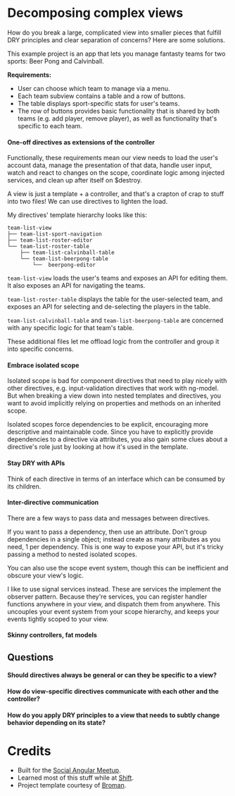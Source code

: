 # Decomposing complex views

How do you break a large, complicated view into smaller pieces that fulfill DRY principles and clear separation of concerns? Here are some solutions.

This example project is an app that lets you manage fantasty teams for two sports: Beer Pong and Calvinball.

**Requirements:**

- User can choose which team to manage via a menu.
- Each team subview contains a table and a row of buttons. 
- The table displays sport-specific stats for user's teams.
- The row of buttons provides basic functionality that is shared by both teams (e.g. add player, remove player), as well as functionality that's specific to each team.

#### One-off directives as extensions of the controller

Functionally, these requirements mean our view needs to load the user's account data, manage the presentation of that data, handle user input, watch and react to changes on the scope, coordinate logic among injected services, and clean up after itself on $destroy.

A view is just a template + a controller, and that's a crapton of crap to stuff into two files! We can use directives to lighten the load.

My directives' template hierarchy looks like this:

```
team-list-view
├── team-list-sport-navigation
├── team-list-roster-editor
└── team-list-roster-table
    ├── team-list-calvinball-table
    └── team-list-beerpong-table
        └──  beerpong-editor
```

`team-list-view` loads the user's teams and exposes an API for editing them. It also exposes an API for navigating the teams.

`team-list-roster-table` displays the table for the user-selected team, and exposes an API for selecting and de-selecting the players in the table.

`team-list-calvinball-table` and `team-list-beerpong-table` are concerned with any specific logic for that team's table.

These additional files let me offload logic from the controller and group it into specific concerns.

#### Embrace isolated scope

Isolated scope is bad for component directives that need to play nicely with other directives, e.g. input-validation directives that work with ng-model.  But when breaking a view down into nested templates and directives, you want to avoid implicitly relying on properties and methods on an inherited scope.

Isolated scopes force dependencies to be explicit, encouraging more descriptive and maintainable code.  Since you have to explicitly provide dependencies to a directive via attributes, you also gain some clues about a directive's role just by looking at how it's used in the template.

#### Stay DRY with APIs

Think of each directive in terms of an interface which can be consumed by its children.

#### Inter-directive communication

There are a few ways to pass data and messages between directives.

If you want to pass a dependency, then use an attribute.  Don't group dependencies in a single object; instead create as many attributes as you need, 1 per dependency.  This is one way to expose your API, but it's tricky passing a method to nested isolated scopes.

You can also use the scope event system, though this can be inefficient and obscure your view's logic.

I like to use signal services instead.  These are services the implement the observer pattern.  Because they're services, you can register handler functions anywhere in your view, and dispatch them from anywhere.  This uncouples your event system from your scope hierarchy, and keeps your events tightly scoped to your view.

#### Skinny controllers, fat models

## Questions

#### Should directives always be general or can they be specific to a view?

#### How do view-specific directives communicate with each other and the controller?

#### How do you apply DRY principles to a view that needs to subtly change behavior depending on its state?  

# Credits

- Built for the [Social Angular Meetup](http://www.meetup.com/socal-angular).
- Learned most of this stuff while at [Shift](www.shift.com).
- Project template courtesy of [Broman](https://github.com/chemoish/broman).